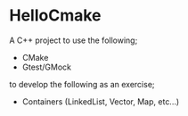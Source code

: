 # HelloCmake

A C++ project to use the following;
- CMake
- Gtest/GMock

to develop the following as an exercise;
- Containers (LinkedList, Vector, Map, etc...)



